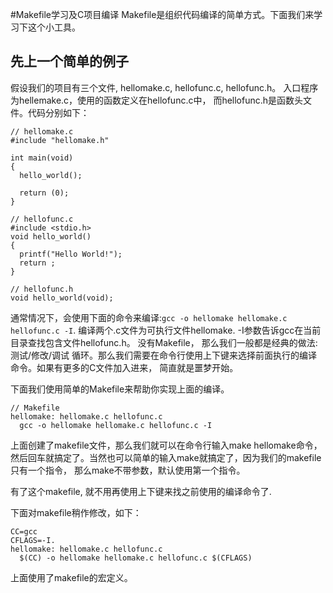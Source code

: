 #Makefile学习及C项目编译
  Makefile是组织代码编译的简单方式。下面我们来学习下这个小工具。
  
## 先上一个简单的例子
  假设我们的项目有三个文件, hellomake.c, hellofunc.c, hellofunc.h。 入口程序为hellemake.c，使用的函数定义在hellofunc.c中， 而hellofunc.h是函数头文件。代码分别如下：

```
// hellomake.c
#include "hellomake.h"

int main(void)
{
  hello_world();
  
  return (0);
}

// hellofunc.c
#include <stdio.h>
void hello_world()
{
  printf("Hello World!");
  return ;
}

// hellofunc.h
void hello_world(void);
```
  通常情况下，会使用下面的命令来编译:`gcc -o hellomake hellomake.c hellofunc.c -I`.
  编译两个.c文件为可执行文件hellomake. -I参数告诉gcc在当前目录查找包含文件hellofunc.h。 没有Makefile， 那么我们一般都是经典的做法: 测试/修改/调试 循环。那么我们需要在命令行使用上下键来选择前面执行的编译命令。如果有更多的C文件加入进来， 简直就是噩梦开始。
  
  下面我们使用简单的Makefile来帮助你实现上面的编译。
```
// Makefile
hellomake: hellomake.c hellofunc.c
  gcc -o hellomake hellomake.c hellofunc.c -I
```
  上面创建了makefile文件，那么我们就可以在命令行输入make hellomake命令， 然后回车就搞定了。当然也可以简单的输入make就搞定了，因为我们的makefile只有一个指令， 那么make不带参数，默认使用第一个指令。
  
  有了这个makefile, 就不用再使用上下键来找之前使用的编译命令了.
  
  下面对makefile稍作修改，如下：
```
CC=gcc
CFLAGS=-I.
hellomake: hellomake.c hellofunc.c
  $(CC) -o hellomake hellomake.c hellofunc.c $(CFLAGS)
```
  上面使用了makefile的宏定义。
  
